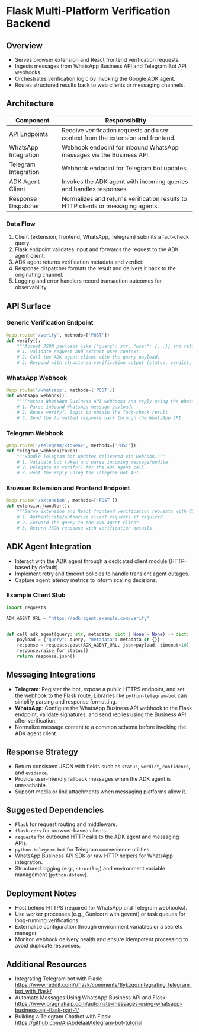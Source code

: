 # Flask Multi-Platform Verification Backend

## Overview
- Serves browser extension and React frontend verification requests.
- Ingests messages from WhatsApp Business API and Telegram Bot API webhooks.
- Orchestrates verification logic by invoking the Google ADK agent.
- Routes structured results back to web clients or messaging channels.

## Architecture

| Component | Responsibility |
|-----------|----------------|
| API Endpoints | Receive verification requests and user context from the extension and frontend. |
| WhatsApp Integration | Webhook endpoint for inbound WhatsApp messages via the Business API. |
| Telegram Integration | Webhook endpoint for Telegram bot updates. |
| ADK Agent Client | Invokes the ADK agent with incoming queries and handles responses. |
| Response Dispatcher | Normalizes and returns verification results to HTTP clients or messaging agents. |

### Data Flow
1. Client (extension, frontend, WhatsApp, Telegram) submits a fact-check query.
2. Flask endpoint validates input and forwards the request to the ADK agent client.
3. ADK agent returns verification metadata and verdict.
4. Response dispatcher formats the result and delivers it back to the originating channel.
5. Logging and error handlers record transaction outcomes for observability.

## API Surface

### Generic Verification Endpoint
```python
@app.route('/verify', methods=['POST'])
def verify():
    """Accept JSON payloads like {"query": str, "user": {...}} and return verification results."""
    # 1. Validate request and extract user context.
    # 2. Call the ADK agent client with the query payload.
    # 3. Respond with structured verification output (status, verdict, evidence).
```

### WhatsApp Webhook
```python
@app.route('/whatsapp', methods=['POST'])
def whatsapp_webhook():
    """Process WhatsApp Business API webhooks and reply using the WhatsApp send-message endpoint."""
    # 1. Parse inbound WhatsApp message payload.
    # 2. Reuse verify() logic to obtain the fact-check result.
    # 3. Send the formatted response back through the WhatsApp API.
```

### Telegram Webhook
```python
@app.route('/telegram/<token>', methods=['POST'])
def telegram_webhook(token):
    """Handle Telegram bot updates delivered via webhook."""
    # 1. Validate bot token and parse incoming message/update.
    # 2. Delegate to verify() for the ADK agent call.
    # 3. Post the reply using the Telegram Bot API.
```

### Browser Extension and Frontend Endpoint
```python
@app.route('/extension', methods=['POST'])
def extension_handler():
    """Serve extension and React frontend verification requests with CORS support."""
    # 1. Authenticate/authorize client requests if required.
    # 2. Forward the query to the ADK agent client.
    # 3. Return JSON response with verification details.
```

## ADK Agent Integration
- Interact with the ADK agent through a dedicated client module (HTTP-based by default).
- Implement retry and timeout policies to handle transient agent outages.
- Capture agent latency metrics to inform scaling decisions.

### Example Client Stub
```python
import requests

ADK_AGENT_URL = "https://adk-agent.example.com/verify"


def call_adk_agent(query: str, metadata: dict | None = None) -> dict:
    payload = {"query": query, "metadata": metadata or {}}
    response = requests.post(ADK_AGENT_URL, json=payload, timeout=10)
    response.raise_for_status()
    return response.json()
```

## Messaging Integrations
- **Telegram**: Register the bot, expose a public HTTPS endpoint, and set the webhook to the Flask route. Libraries like `python-telegram-bot` can simplify parsing and response formatting.
- **WhatsApp**: Configure the WhatsApp Business API webhook to the Flask endpoint, validate signatures, and send replies using the Business API after verification.
- Normalize message content to a common schema before invoking the ADK agent client.

## Response Strategy
- Return consistent JSON with fields such as `status`, `verdict`, `confidence`, and `evidence`.
- Provide user-friendly fallback messages when the ADK agent is unreachable.
- Support media or link attachments when messaging platforms allow it.

## Suggested Dependencies
- `Flask` for request routing and middleware.
- `flask-cors` for browser-based clients.
- `requests` for outbound HTTP calls to the ADK agent and messaging APIs.
- `python-telegram-bot` for Telegram convenience utilities.
- WhatsApp Business API SDK or raw HTTP helpers for WhatsApp integration.
- Structured logging (e.g., `structlog`) and environment variable management (`python-dotenv`).

## Deployment Notes
- Host behind HTTPS (required for WhatsApp and Telegram webhooks).
- Use worker processes (e.g., Gunicorn with gevent) or task queues for long-running verifications.
- Externalize configuration through environment variables or a secrets manager.
- Monitor webhook delivery health and ensure idempotent processing to avoid duplicate responses.

## Additional Resources
- Integrating Telegram bot with Flask: https://www.reddit.com/r/flask/comments/1lykzqo/integrating_telegram_bot_with_flask/
- Automate Messages Using WhatsApp Business API and Flask: https://www.pragnakalp.com/automate-messages-using-whatsapp-business-api-flask-part-1/
- Building a Telegram Chatbot with Flask: https://github.com/AliAbdelaal/telegram-bot-tutorial
